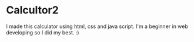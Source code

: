 # Calcultor2
I made this calculator using html, css and java script. I'm a beginner in web developing so I did my best. :)
